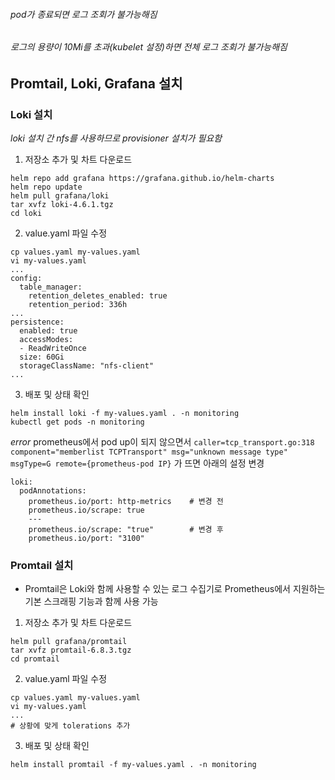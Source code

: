 ###### pod가 종료되면 로그 조회가 불가능해짐
###### 로그의 용량이 10Mi를 초과(kubelet 설정)하면 전체 로그 조회가 불가능해짐

## Promtail, Loki, Grafana 설치

### Loki 설치
*loki 설치 간 nfs를 사용하므로 provisioner 설치가 필요함*
1. 저장소 추가 및 차트 다운로드
```
helm repo add grafana https://grafana.github.io/helm-charts
helm repo update
helm pull grafana/loki
tar xvfz loki-4.6.1.tgz
cd loki
```
2. value.yaml 파일 수정
```
cp values.yaml my-values.yaml
vi my-values.yaml
...
config:
  table_manager:
    retention_deletes_enabled: true 
    retention_period: 336h
...
persistence:
  enabled: true
  accessModes:
  - ReadWriteOnce
  size: 60Gi
  storageClassName: "nfs-client"
...
```
3. 배포 및 상태 확인
```
helm install loki -f my-values.yaml . -n monitoring
kubectl get pods -n monitoring
```
*error*
prometheus에서 pod up이 되지 않으면서 `caller=tcp_transport.go:318 component="memberlist TCPTransport" msg="unknown message type" msgType=G remote={prometheus-pod IP}` 가 뜨면 아래의 설정 변경
```
loki:
  podAnnotations:
    prometheus.io/port: http-metrics    # 변경 전
    prometheus.io/scrape: true
    ---
    prometheus.io/scrape: "true"        # 변경 후
    prometheus.io/port: "3100"
```
### Promtail 설치
- Promtail은 Loki와 함께 사용할 수 있는 로그 수집기로 Prometheus에서 지원하는 기본 스크래핑 기능과 함께 사용 가능
1. 저장소 추가 및 차트 다운로드
```
helm pull grafana/promtail
tar xvfz promtail-6.8.3.tgz
cd promtail
```
2. value.yaml 파일 수정
```
cp values.yaml my-values.yaml
vi my-values.yaml
...
# 상황에 맞게 tolerations 추가
```
3. 배포 및 상태 확인
```
helm install promtail -f my-values.yaml . -n monitoring
```

